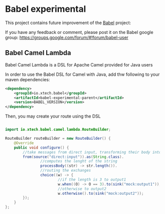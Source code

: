 Babel experimental
=================

This project contains future improvement of the [Babel]( https://github.com/Crossing-Tech/babel "Babel Sources") project:

If you have any feedback or comment, please post it on the Babel google group: https://groups.google.com/forum/#!forum/babel-user 

Babel Camel Lambda
------------------

Babel Camel Lambda is a DSL for Apache Camel provided for Java users

In order to use the Babel DSL for Camel with Java, add thw following to your maven dependencies:
```xml
<dependency>
    <groupId>io.xtech.babel</groupId>
    <artifactId>babel-experimental-parent</artifactId>
    <version>BABEL_VERSION</version>
</dependency>
```

Then, you may create your route using the DSL
 
```java

import io.xtech.babel.camel.lambda.RouteBuilder;

RouteBuilder routeBuilder = new RouteBuilder() {
    @Override
    public void configure() {
        //take messages from direct input, transforming their body into String
        from(source("direct:input")).as(String.class).
                //computes the lenght of the string
                processBody((str) -> str.length()).
                //routing the exchanges
                choice((w) -> {
                        //if the length is 3 to output1
                        w.when((O) -> O == 3).to(sink("mock:output1"));
                        //otherwise to output2
                        w.otherwise().to(sink("mock:output2"));
        });
    }
};

``` 
